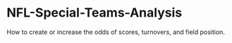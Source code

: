 # NFL-Special-Teams-Analysis
How to create or increase the odds of scores, turnovers, and field position.
